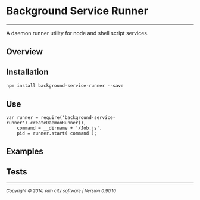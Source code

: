 # Background Service Runner
- - -

A daemon runner utility for node and shell script services.

## Overview

## Installation

	npm install background-service-runner --save

## Use

    var runner = require('background-service-runner').createDaemonRunner(),
        command = __dirname + '/Job.js',
        pid = runner.start( command );

## Examples

## Tests

- - -
<p><small><em>Copyright © 2014, rain city software | Version 0.90.10</em></small></p>
